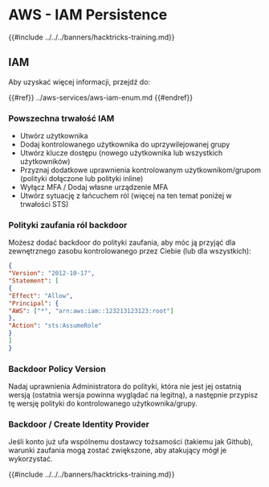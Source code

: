 # AWS - IAM Persistence

{{#include ../../../banners/hacktricks-training.md}}

## IAM

Aby uzyskać więcej informacji, przejdź do:

{{#ref}}
../aws-services/aws-iam-enum.md
{{#endref}}

### Powszechna trwałość IAM

- Utwórz użytkownika
- Dodaj kontrolowanego użytkownika do uprzywilejowanej grupy
- Utwórz klucze dostępu (nowego użytkownika lub wszystkich użytkowników)
- Przyznaj dodatkowe uprawnienia kontrolowanym użytkownikom/grupom (polityki dołączone lub polityki inline)
- Wyłącz MFA / Dodaj własne urządzenie MFA
- Utwórz sytuację z łańcuchem ról (więcej na ten temat poniżej w trwałości STS)

### Polityki zaufania ról backdoor

Możesz dodać backdoor do polityki zaufania, aby móc ją przyjąć dla zewnętrznego zasobu kontrolowanego przez Ciebie (lub dla wszystkich):
```json
{
"Version": "2012-10-17",
"Statement": [
{
"Effect": "Allow",
"Principal": {
"AWS": ["*", "arn:aws:iam::123213123123:root"]
},
"Action": "sts:AssumeRole"
}
]
}
```
### Backdoor Policy Version

Nadaj uprawnienia Administratora do polityki, która nie jest jej ostatnią wersją (ostatnia wersja powinna wyglądać na legitną), a następnie przypisz tę wersję polityki do kontrolowanego użytkownika/grupy.

### Backdoor / Create Identity Provider

Jeśli konto już ufa wspólnemu dostawcy tożsamości (takiemu jak Github), warunki zaufania mogą zostać zwiększone, aby atakujący mógł je wykorzystać.

{{#include ../../../banners/hacktricks-training.md}}

